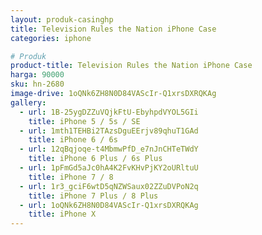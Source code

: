 ```yaml
---
layout: produk-casinghp
title: Television Rules the Nation iPhone Case
categories: iphone

# Produk
product-title: Television Rules the Nation iPhone Case
harga: 90000
sku: hn-2680
image-drive: 1oQNk6ZH8N0D84VAScIr-Q1xrsDXRQKAg
gallery:
  - url: 1B-25ygDZZuVQjkFtU-EbyhpdVYOL5GIi
    title: iPhone 5 / 5s / SE
  - url: 1mth1TEHBi2TAzsDguEErjv89qhuT1GAd
    title: iPhone 6 / 6s
  - url: 12qBqjoqe-t4MbmwPfD_e7nJnCHTeTWdY
    title: iPhone 6 Plus / 6s Plus
  - url: 1pFmGd5aJc0hA4K2FvKHvPjKY2oURltuU
    title: iPhone 7 / 8
  - url: 1r3_gciF6wtD5qNZWSaux02ZZuDVPoN2q
    title: iPhone 7 Plus / 8 Plus
  - url: 1oQNk6ZH8N0D84VAScIr-Q1xrsDXRQKAg
    title: iPhone X
---
```

